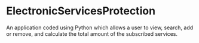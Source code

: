# ElectronicServicesProtection
An application coded using Python which allows a user to view, search, add or remove, and calculate the total amount of the subscribed services.

